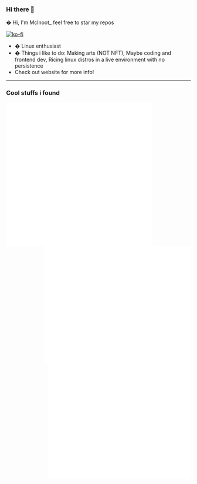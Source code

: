 ### Hi there 👋

� Hi, I'm Mclnoot_ feel free to star my repos

[![ko-fi](https://ko-fi.com/img/githubbutton_sm.svg)](https://ko-fi.com/Q5Q3611TP)

- � Linux enthusiast 
- � Things i like to do: Making arts (NOT NFT), Maybe coding and frontend dev, Ricing linux distros in a live environment with no persistence
- Check out website for more info!

--- 
 
### Cool stuffs i found

<img align="left" src="/github-metrics.svg" alt="Metrics" width="400">
<img align="right" src="/media.svg" alt="Amine" width="400">
<img align="right" src="/acheivements.svg" alt="wowowow" width="390">


